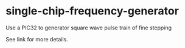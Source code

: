 # single-chip-frequency-generator
Use a PIC32 to generator square wave pulse train of fine stepping

See link for more details.
